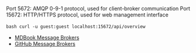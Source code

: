 Port 5672: AMQP 0-9-1 protocol, used for client-broker communication
Port 15672: HTTP/HTTPS protocol, used for web management interface


‍‍‍```bash
curl -u guest:guest localhost:15672/api/overview
‍‍‍```

* [MDBook Message Brokers](https://armanriazi.github.io/messagebrokers)
* [GitHub Message Brokers](https://github.com/armanriazi/messagebrokers)

